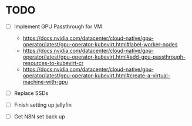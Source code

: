 # TODO

- [ ] Implement GPU Passthrough for VM
    - https://docs.nvidia.com/datacenter/cloud-native/gpu-operator/latest/gpu-operator-kubevirt.html#label-worker-nodes
    - https://docs.nvidia.com/datacenter/cloud-native/gpu-operator/latest/gpu-operator-kubevirt.html#add-gpu-passthrough-resources-to-kubevirt-cr
    - https://docs.nvidia.com/datacenter/cloud-native/gpu-operator/latest/gpu-operator-kubevirt.html#create-a-virtual-machine-with-gpu
- [ ] Replace SSDs
- [ ] Finish setting up jellyfin
- [ ] Get N8N set back up

